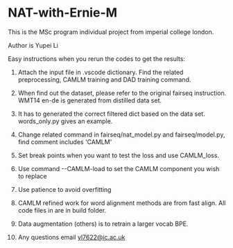 # NAT-with-Ernie-M

This is the MSc program individual project from imperial college london. 

Author is Yupei Li

Easy instructions when you rerun the codes to get the results:

1. Attach the input file in .vscode dictionary. Find the related preprocessing, CAMLM training and DAD training command.
2. When find out the dataset, please refer to the original fairseq instruction. WMT14 en-de is generated from distilled data set.
3. It has to generated the correct filtered dict based on the data set. words_only.py gives an example.
4. Change related command in fairseq/nat_model.py and fairseq/model.py, find comment includes 'CAMLM'
5. Set break points when you want to test the loss and use CAMLM_loss.
6. Use command --CAMLM-load to set the CAMLM component you wish to replace
7. Use patience to avoid overfitting
8. CAMLM refined work for word alignment methods are from fast align. All code files in are in build folder.
9. Data augmentation (others) is to retrain a larger vocab BPE.

    
10. Any questions email yl7622@ic.ac.uk
